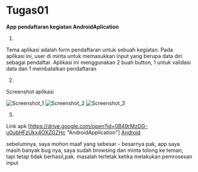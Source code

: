 # **Tugas01**

**App pendaftaran kegiatan AndroidAplication**

1. 
Tema aplikasi adalah form pendaftaran untuk sebuah kegiatan.
Pada aplikasi ini, user di minta untuk memasukkan input yang berupa data diri sebagai pendaftar.
Aplikasi ini menggunakan 2 buah button, 1 untuk validasi data dan 1 membatalkan pendaftaran

2. 
Screenshot aplikasi

   ![Screenshot_1](https://cloud.githubusercontent.com/assets/22114252/18816928/b2e13a70-837d-11e6-95cf-58ca0edfe416.png)
   ![Screenshot_2](https://cloud.githubusercontent.com/assets/22114252/18816927/b2d900ee-837d-11e6-9435-2beb9be0a706.png)
   ![Screenshot_3](https://cloud.githubusercontent.com/assets/22114252/18816927/b2d900ee-837d-11e6-9435-2beb9be0a706.png)

3. 
Link apk 
[https://drive.google.com/open?id=0B49rMzDG-u0ubHFzUkx4OXZGZHc "AndroidApplication"]
<a href="https://drive.google.com/open?id=0B49rMzDG-u0ubHFzUkx4OXZGZHc">Android</a>

sebelumnya, saya mohon maaf yang sebesar - besarnya pak, app saya masih banyak bug nya, saya sudah browsing dan minta tolong ke teman, tapi tetap tidak berhasil,pak.
masalah terletak ketika melakukan pemrosesan input
